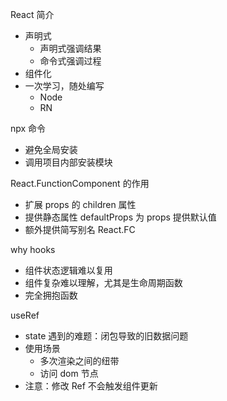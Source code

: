 React 简介
* 声明式
  * 声明式强调结果
  * 命令式强调过程
* 组件化
* 一次学习，随处编写
  * Node
  * RN

npx 命令
* 避免全局安装
* 调用项目内部安装模块

React.FunctionComponent<Props> 的作用
* 扩展 props 的 children 属性
* 提供静态属性 defaultProps 为 props 提供默认值
* 额外提供简写别名 React.FC

why hooks
* 组件状态逻辑难以复用
* 组件复杂难以理解，尤其是生命周期函数
* 完全拥抱函数

useRef
* state 遇到的难题：闭包导致的旧数据问题
* 使用场景
  * 多次渲染之间的纽带
  * 访问 dom 节点
* 注意：修改 Ref 不会触发组件更新